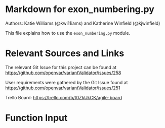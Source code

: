 # Markdown for exon_numbering.py
Authors: Katie Williams (@kwi11iams) and Katherine Winfield (@kjwinfield)

This file explains how to use the `exon_numbering.py` module.

Relevant Sources and Links
==========================

The relevant Git Issue for this project can be found at https://github.com/openvar/variantValidator/issues/258

User requirements were gathered by the Git Issue found at https://github.com/openvar/variantValidator/issues/251

Trello Board: https://trello.com/b/t0ZkUkCK/agile-board

Function Input
==============
